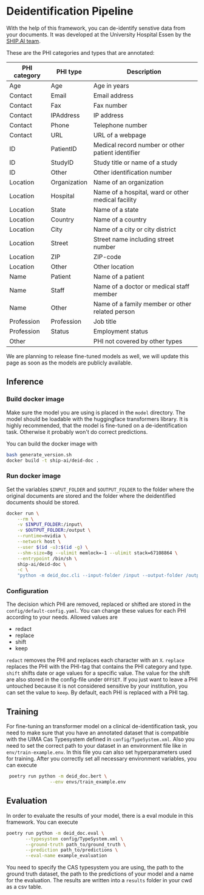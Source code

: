 # Deidentification Pipeline

With the help of this framework, you can de-identify senstive data from your documents. It was developed at the University Hospital Essen by the [SHIP.AI team](https://ship-ai.ikim.nrw/).

These are the PHI categories and types that are annotated:

|PHI category|PHI type|Description|
| -------  | -------| ------ |
|Age | Age | Age in years
|Contact|Email|Email address|
|Contact|Fax | Fax number |
|Contact|IPAddress|IP address|
|Contact|Phone|Telephone number|
|Contact|URL|URL of a webpage|
|ID|PatientID|Medical record number or other patient identifier|
|ID|StudyID|Study title or name of a study|
|ID|Other|Other identification number|
|Location|Organization|Name of an organization|
|Location|Hospital|Name of a hospital, ward or other medical facility|
|Location|State|Name of a state|
|Location|Country|Name of a country|
|Location|City|Name of a city or city district|
|Location|Street|Street name including street number|
|Location|ZIP|ZIP-code |
|Location|Other|Other location|
|Name|Patient|Name of a patient
|Name|Staff|Name of a doctor or medical staff member|
|Name|Other|Name of a family member or other related person|
|Profession|Profession|Job title|
|Profession|Status|Employment status
|Other||PHI not covered by other types|

We are planning to release fine-tuned models as well, we will update this page as soon as the models are publicly available. 

## Inference

### Build docker image

Make sure the model you are using is placed in the `model` directory. The model should be loadable with the huggingface transformers library. It is highly recommended, that the model is fine-tuned on a de-identification task. Otherwise it probably won't do correct predictions.

You can build the docker image with

```bash
bash generate_version.sh
docker build -t ship-ai/deid-doc .
```

### Run docker image

Set the variables `$INPUT_FOLDER` and `$OUTPUT_FOLDER` to the folder where the original documents are stored and the folder where the deidentified documents should be stored. 

```bash
docker run \
    --rm \
    -v $INPUT_FOLDER:/input\
    -v $OUTPUT_FOLDER:/output \
    --runtime=nvidia \
    --network host \
    --user $(id -u):$(id -g) \
    --shm-size=8g --ulimit memlock=-1 --ulimit stack=67108864 \
    --entrypoint /bin/sh \
    ship-ai/deid-doc \
    -c \
    "python -m deid_doc.cli --input-folder /input --output-folder /output --verbose"
```
### Configuration
The decision which PHI are removed, replaced or shifted are stored in the `config/default-config.yaml`. You can change these values for each PHI according to your needs. Allowed values are
- redact
- replace
- shift 
- keep

 `redact` removes the PHI and replaces each character with an `X`. 
 `replace` replaces the PHI with the PHI-tag that contains the PHI category and type. `shift` shifts date or age values for a specific value. The value for the shift are also stored in the config-file under `OFFSET`. If you just want to leave a PHI untouched because it is not considered sensitive by your institution, you can set the value to `keep`. By default, each PHI is replaced with a PHI tag. 

 ## Training
 For fine-tuning an transformer model on a clinical de-identification task, you need to make sure that you have an annotated dataset that is compatible with the UIMA Cas Typesystem defined in `config/TypeSystem.xml`. Also you need to set the correct path to your dataset in an environment file like in `env/train-example.env`. In this file you can also set hyperparameters used for training. After you correctly set all necessary environment variables, you can execute

```bash
 poetry run python -m deid_doc.bert \
                --env envs/train_example.env
```

## Evaluation
In order to evaluate the results of your model, there is a eval module in this framework. You can execute

```bash
poetry run python -m deid_doc.eval \
       --typesystem config/TypeSystem.xml \
       --ground-truth path_to/ground_truth \
       --prediction path_to/predictions \
       --eval-name example_evaluation
```
You need to specify the CAS typesystem you are using, the path to the ground truth dataset, the path to the predictions of your model and a name for the evaluation. The results are written into a `results` folder in your cwd as a csv table. 

